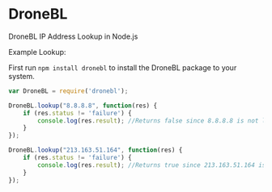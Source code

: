 # DroneBL
DroneBL IP Address Lookup in Node.js

Example Lookup:

First run ```npm install dronebl``` to install the DroneBL package to your system.

```javascript
var DroneBL = require('dronebl');

DroneBL.lookup("8.8.8.8", function(res) {
	if (res.status != 'failure') {
		console.log(res.result); //Returns false since 8.8.8.8 is not listed
	}
});

DroneBL.lookup("213.163.51.164", function(res) {
	if (res.status != 'failure') {
		console.log(res.result); //Returns true since 213.163.51.164 is not listed
	}
});
```

